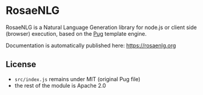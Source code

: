 <!--
Copyright 2019 Ludan Stoecklé
SPDX-License-Identifier: CC-BY-4.0
-->

# RosaeNLG

RosaeNLG is a Natural Language Generation library for node.js or client side (browser) execution, based on the [Pug](https://pugjs.org/) template engine.

Documentation is automatically published here: https://rosaenlg.org

## License

* `src/index.js` remains under MIT (original Pug file)
* the rest of the module is Apache 2.0

